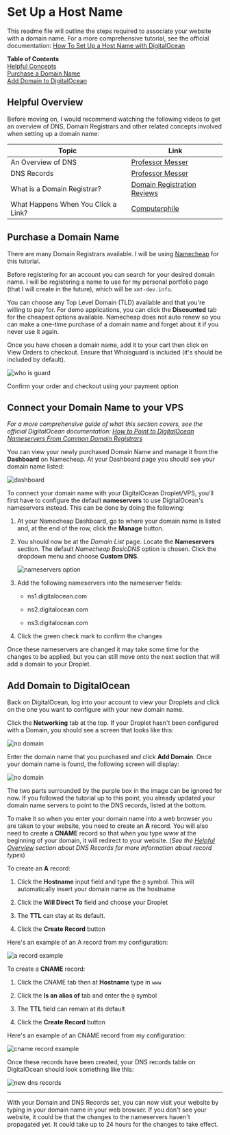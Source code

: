 # Set Up a Host Name

This readme file will outline the steps required to associate your website with a domain name.  For a more comprehensive tutorial, see the official documentation: [How To Set Up a Host Name with DigitalOcean](https://www.digitalocean.com/community/tutorials/how-to-set-up-a-host-name-with-digitalocean)

**Table of Contents**       
[Helpful Concepts](#helpful-concepts)      
[Purchase a Domain Name](#purchase-a-domain-name)      
[Add Domain to DigitalOcean](#add-domain-to-digitalocean)      

##  Helpful Overview

Before moving on, I would recommend watching the following videos to get an overview of DNS, Domain Registrars and other related concepts involved when setting up a domain name:

 |      Topic       |   Link    |
 | ---------------- | --------- |
 | An Overview of DNS | [Professor Messer](https://www.youtube.com/watch?v=At_wGn1jA1E)
 | DNS Records | [Professor Messer](https://www.youtube.com/watch?v=7ufXpe14IEE)
 | What is a Domain Registrar? | [Domain Registration Reviews](https://www.youtube.com/watch?v=DbrHbKOZ5i4)
 | What Happens When You Click a Link? | [Computerphile](https://www.youtube.com/watch?v=keo0dglCj7I)

 ## Purchase a Domain Name

 There are many Domain Registrars available.  I will be using [Namecheap](https://www.namecheap.com/) for this tutorial.

 Before registering for an account you can search for your desired domain name.  I will be registering a name to use for my personal portfolio page (that I will create in the future), which will be ```xmt-dev.info```.  
 
 You can choose any Top Level Domain (TLD) available and that you're willing to pay for.  For demo applications, you can click the **Discounted** tab for the cheapest options available.  Namecheap does not auto renew so you can make a one-time purchase of a domain name and forget about it if you never use it again.

 Once you have chosen a domain name, add it to your cart then click on View Orders to checkout.  Ensure that Whoisguard is included (it's should be included by default).

 ![who is guard](img/whoisguard.png)

 Confirm your order and checkout using your payment option

 ## Connect your Domain Name to your VPS

 *For a more comprehensive guide of what this section covers, see the official DigitalOcean documentation: [How to Point to DigitalOcean Nameservers From Common Domain Registrars](https://www.digitalocean.com/community/tutorials/how-to-point-to-digitalocean-nameservers-from-common-domain-registrars#registrar-namecheap)*

 You can view your newly purchased Domain Name and manage it from the **Dashboard** on Namecheap.  At your Dashboard page you should see your domain name listed:

  ![dashboard](img/namecheap_dashboard.png)

To connect your domain name with your DigitalOcean Droplet/VPS, you'll first have to configure the default **nameservers** to use DigitalOcean's nameservers instead.  This can be done by doing the following:

1.  At your Namecheap Dashboard, go to where your domain name is listed and, at the end of the row, click the **Manage** button.

2.  You should now be at the *Domain List* page.  Locate the **Nameservers** section.  The default *Namecheap BasicDNS* option is chosen.  Click the dropdown menu and choose **Custom DNS**.

    ![nameservers option](img/nameservers_option.png)

3.  Add the following nameservers into the nameserver fields:

    * ns1.digitalocean.com 

    * ns2.digitalocean.com

    * ns3.digitalocean.com

5.  Click the green check mark to confirm the changes

Once these nameservers are changed it may take some time for the changes to be applied, but you can still move onto the next section that will add a domain to your Droplet.

## Add Domain to DigitalOcean

Back on DigitalOcean, log into your account to view your Droplets and click on the one you want to configure with your new domain name.

Click the **Networking** tab at the top.  If your Droplet hasn't been configured with a Domain, you should see a screen that looks like this:

![no domain](img/no_domain.png)

Enter the domain name that you purchased and click **Add Domain**.  Once your domain name is found, the following screen will display:

![no domain](img/domain_page.png)

The two parts surrounded by the purple box in the image can be ignored for now.  If you followed the tutorial up to this point, you already updated your domain name servers to point to the DNS records, listed at the bottom.

To make it so when you enter your domain name into a web browser you are taken to your website, you need to create an **A** record.  You will also need to create a **CNAME** record so that when you type *www* at the beginning of your domain, it will redirect to your website.  (*See the [Helpful Overview](#helpful-overview) section about DNS Records for more information about record types*)

To create an **A** record:

1.  Click the **Hostname** input field and type the ```@``` symbol.  This will automatically insert your domain name as the hostname

2.  Click the **Will Direct To** field and choose your Droplet

3.  The **TTL** can stay at its default.

4.  Click the **Create Record** button

Here's an example of an A record from my configuration:

![a record example](img/a_record_example.png)

To create a **CNAME** record:

1.  Click the CNAME tab then at **Hostname** type in ```www```

2.  Click the **Is an alias of** tab and enter the ```@``` symbol

3.  The **TTL** field can remain at its default

4.  Click the **Create Record** button

Here's an example of an CNAME record from my configuration:

![cname record example](img/cname_record_example.png)

Once these records have been created, your DNS records table on DigitalOcean should look something like this:

![new dns records](img/new_dns_records.png)


---

With your Domain and DNS Records set, you can now visit your website by typing in your domain name in your web browser.  If you don't see your website, it could be that the changes to the nameservers haven't propagated yet.  It could take up to 24 hours for the changes to take effect.














